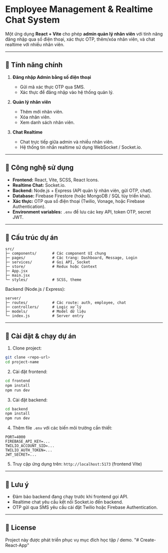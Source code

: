 
# Employee Management & Realtime Chat System

Một ứng dụng **React + Vite** cho phép **admin quản lý nhân viên** với tính năng đăng nhập qua số điện thoại, xác thực OTP, thêm/xóa nhân viên, và chat realtime với nhiều nhân viên.

---

## 🔹 Tính năng chính

1. **Đăng nhập Admin bằng số điện thoại**
   - Gửi mã xác thực OTP qua SMS.
   - Xác thực để đăng nhập vào hệ thống quản lý.

2. **Quản lý nhân viên**
   - Thêm mới nhân viên.
   - Xóa nhân viên.
   - Xem danh sách nhân viên.

3. **Chat Realtime**
   - Chat trực tiếp giữa admin và nhiều nhân viên.
   - Hệ thống tin nhắn realtime sử dụng WebSocket / Socket.io.

---

## 🔹 Công nghệ sử dụng

- **Frontend:** React, Vite, SCSS, React Icons.
- **Realtime Chat:** Socket.io.
- **Backend:** Node.js + Express (API quản lý nhân viên, gửi OTP, chat).
- **Database:** Firebase Firestore (hoặc MongoDB / SQL tùy triển khai).
- **Xác thực:** OTP qua số điện thoại (Twilio, Vonage, hoặc Firebase Authentication).
- **Environment variables:** `.env` để lưu các key API, token OTP, secret JWT.

---

## 🔹 Cấu trúc dự án

```
src/
├─ components/       # Các component UI chung
├─ pages/            # Các trang: Dashboard, Message, Login
├─ services/         # Gọi API, Socket
├─ store/            # Redux hoặc Context
├─ App.jsx
├─ main.jsx
└─ styles/           # SCSS, theme
```

Backend (Node.js / Express):
```
server/
├─ routes/           # Các route: auth, employee, chat
├─ controllers/      # Logic xử lý
├─ models/           # Model dữ liệu
└─ index.js          # Server entry
```

---

## 🔹 Cài đặt & chạy dự án

1. Clone project:
```bash
git clone <repo-url>
cd project-name
```

2. Cài đặt frontend:
```bash
cd frontend
npm install
npm run dev
```

3. Cài đặt backend:
```bash
cd backend
npm install
npm run dev
```

4. Thêm file `.env` với các biến môi trường cần thiết:
```
PORT=4000
FIREBASE_API_KEY=...
TWILIO_ACCOUNT_SID=...
TWILIO_AUTH_TOKEN=...
JWT_SECRET=...
```

5. Truy cập ứng dụng trên: `http://localhost:5173` (frontend Vite)

---

## 🔹 Lưu ý

- Đảm bảo backend đang chạy trước khi frontend gọi API.
- Realtime chat yêu cầu kết nối Socket.io đến backend.
- OTP gửi qua SMS yêu cầu cài đặt Twilio hoặc Firebase Authentication.

---

## 🔹 License

Project này được phát triển phục vụ mục đích học tập / demo.
"# Create-React-App" 
